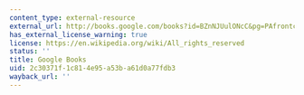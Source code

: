 ```yaml
---
content_type: external-resource
external_url: http://books.google.com/books?id=BZnNJUulONcC&pg=PAfrontcover
has_external_license_warning: true
license: https://en.wikipedia.org/wiki/All_rights_reserved
status: ''
title: Google Books
uid: 2c30371f-1c81-4e95-a53b-a61d0a77fdb3
wayback_url: ''
---
```

